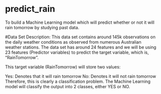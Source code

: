 # predict_rain
To build a Machine Learning model which will predict whether or not it will rain tomorrow by studying past data.

#Data Set Description:
This data set contains around 145k observations on the daily weather conditions as observed from numerous Australian weather stations. The data set has around 24 features and we will be using 23 features (Predictor variables) to predict the target variable, which is, “RainTomorrow”.

This target variable (RainTomorrow) will store two values:

Yes: Denotes that it will rain tomorrow
No: Denotes it will not rain tomorrow
Therefore, this is clearly a classification problem. The Machine Learning model will classify the output into 2 classes, either YES or NO.
